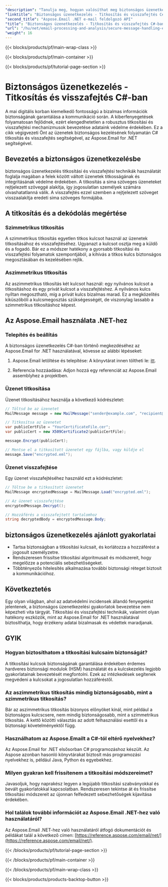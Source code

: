 ```yaml
---
"description": "Tanulja meg, hogyan valósíthat meg biztonságos üzenetkezelést titkosítással és visszafejtéssel C#-ban az Aspose.Email for .NET használatával. Védje hatékonyan az érzékeny adatokat."
"linktitle": "Biztonságos üzenetkezelés - Titkosítás és visszafejtés C#-ban"
"second_title": "Aspose.Email .NET e-mail feldolgozó API"
"title": "Biztonságos üzenetkezelés - Titkosítás és visszafejtés C#-ban"
"url": "/hu/net/email-processing-and-analysis/secure-message-handling-encryption-and-decryption-in-csharp/"
"weight": 16
---
```


{{< blocks/products/pf/main-wrap-class >}}

{{< blocks/products/pf/main-container >}}

{{< blocks/products/pf/tutorial-page-section >}}

# Biztonságos üzenetkezelés - Titkosítás és visszafejtés C#-ban


A mai digitális korban kiemelkedő fontosságú a bizalmas információk biztonságának garantálása a kommunikáció során. A kiberfenyegetések folyamatosan fejlődnek, ezért elengedhetetlen a robusztus titkosítási és visszafejtési mechanizmusok bevezetése adataink védelme érdekében. Ez a cikk végigvezeti Önt az üzenetek biztonságos kezelésének folyamatán C# titkosítás és visszafejtés segítségével, az Aspose.Email for .NET segítségével.

## Bevezetés a biztonságos üzenetkezelésbe

biztonságos üzenetkezelés titkosítási és visszafejtési technikák használatát foglalja magában a felek között váltott üzenetek titkosságának és integritásának védelme érdekében. A titkosítás a sima szöveges üzeneteket rejtjelezett szöveggé alakítja, így jogosulatlan személyek számára olvashatatlanná válik. A visszafejtés ezzel szemben a rejtjelezett szöveget visszaalakítja eredeti sima szöveges formájába.

## A titkosítás és a dekódolás megértése

### Szimmetrikus titkosítás

A szimmetrikus titkosítás egyetlen titkos kulcsot használ az üzenetek titkosításához és visszafejtéséhez. Ugyanazt a kulcsot osztja meg a küldő és a fogadó. Bár ez a módszer hatékony a gyorsabb titkosítási és visszafejtési folyamatok szempontjából, a kihívás a titkos kulcs biztonságos megosztásában és kezelésében rejlik.

### Aszimmetrikus titkosítás

Az aszimmetrikus titkosítás két kulcsot használ: egy nyilvános kulcsot a titkosításhoz és egy privát kulcsot a visszafejtéshez. A nyilvános kulcs nyíltan megosztható, míg a privát kulcs bizalmas marad. Ez a megközelítés kiküszöböli a kulcsmegosztás szükségességét, de viszonylag lassabb a szimmetrikus titkosításhoz képest.

## Az Aspose.Email használata .NET-hez

### Telepítés és beállítás

A biztonságos üzenetkezelés C#-ban történő megkezdéséhez az Aspose.Email for .NET használatával, kövesse az alábbi lépéseket:

1. Aspose.Email letöltése és telepítése: A könyvtárat innen töltheti le: [itt](https://releases.aspose.com/email/net).

2. Referencia hozzáadása: Adjon hozzá egy referenciát az Aspose.Email assemblyhez a projektben.

### Üzenet titkosítása

Üzenet titkosításához használja a következő kódrészletet:

```csharp
// Töltsd be az üzenetet
MailMessage message = new MailMessage("sender@example.com", "recipient@example.com", "Subject", "Message body");

// Titkosítsa az üzenetet
var publicCertFile = "YourCertificateFile.cer";
var publicCert = new X509Certificate2(publicCertFile);

message.Encrypt(publicCert);

// Mentse el a titkosított üzenetet egy fájlba, vagy küldje el
message.Save("encrypted.eml");
```

### Üzenet visszafejtése

Egy üzenet visszafejtéséhez használd ezt a kódrészletet:

```csharp
// Töltse be a titkosított üzenetet
MailMessage encryptedMessage = MailMessage.Load("encrypted.eml");

// Az üzenet visszafejtése
encryptedMessage.Decrypt();

// Hozzáférés a visszafejtett tartalomhoz
string decryptedBody = encryptedMessage.Body;
```

## biztonságos üzenetkezelés ajánlott gyakorlatai

- Tartsa biztonságban a titkosítási kulcsait, és korlátozza a hozzáférést a jogosult személyzetre.
- Rendszeresen frissítse titkosítási algoritmusait és módszereit, hogy megelőzze a potenciális sebezhetőségeket.
- Többtényezős hitelesítés alkalmazása további biztonsági réteget biztosít a kommunikációhoz.

## Következtetés

Egy olyan világban, ahol az adatvédelmi incidensek állandó fenyegetést jelentenek, a biztonságos üzenetkezelési gyakorlatok bevezetése nem képezheti vita tárgyát. Titkosítási és visszafejtési technikák, valamint olyan hatékony eszközök, mint az Aspose.Email for .NET használatával biztosíthatja, hogy érzékeny adatai bizalmasak és védettek maradjanak.

## GYIK

### Hogyan biztosíthatom a titkosítási kulcsaim biztonságát?

A titkosítási kulcsok biztonságának garantálása érdekében érdemes hardveres biztonsági modulok (HSM) használatát és a kulcskezelés legjobb gyakorlatainak bevezetését megfontolni. Ezek az intézkedések segítenek megvédeni a kulcsokat a jogosulatlan hozzáféréstől.

### Az aszimmetrikus titkosítás mindig biztonságosabb, mint a szimmetrikus titkosítás?

Bár az aszimmetrikus titkosítás bizonyos előnyöket kínál, mint például a biztonságos kulcscsere, nem mindig biztonságosabb, mint a szimmetrikus titkosítás. A kettő közötti választás az adott felhasználási esettől és a biztonsági követelményektől függ.

### Használhatom az Aspose.Emailt a C#-tól eltérő nyelvekhez?

Az Aspose.Email for .NET elsősorban C# programozáshoz készült. Az Aspose azonban hasonló könyvtárakat biztosít más programozási nyelvekhez is, például Java, Python és egyebekhez.

### Milyen gyakran kell frissítenem a titkosítási módszereimet?

Javasoljuk, hogy naprakész legyen a legújabb titkosítási szabványokkal és bevált gyakorlatokkal kapcsolatban. Rendszeresen tekintse át és frissítse titkosítási módszereit az újonnan felfedezett sebezhetőségek kijavítása érdekében.

### Hol találok további információt az Aspose.Email .NET-hez való használatáról?

Az Aspose.Email .NET-hez való használatáról átfogó dokumentációt és példákat talál a következő címen: [https://reference.aspose.com/email/net/](https://reference.aspose.com/email/net/).

{{< /blocks/products/pf/tutorial-page-section >}}

{{< /blocks/products/pf/main-container >}}

{{< /blocks/products/pf/main-wrap-class >}}

{{< blocks/products/products-backtop-button >}}